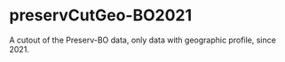 # preservCutGeo-BO2021
 A cutout of the Preserv-BO data, only data with geographic profile, since 2021. 
